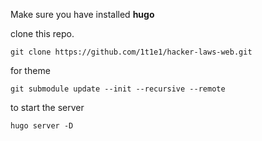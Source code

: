 
Make sure you have installed **hugo**

clone this repo.
```
git clone https://github.com/1t1e1/hacker-laws-web.git
```

for theme 
```
git submodule update --init --recursive --remote
```

to start the server
```
hugo server -D
```
